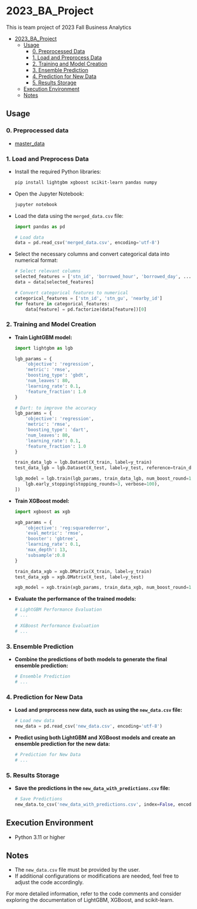 # 2023_BA_Project

This is team project of 2023 Fall Business Analytics

- [2023_BA_Project](#2023_ba_project)
  - [Usage](#usage)
    - [0. Preprocessed Data](#0-preprocessed-data)
    - [1. Load and Preprocess Data](#1-load-and-preprocess-data)
    - [2. Training and Model Creation](#2-training-and-model-creation)
    - [3. Ensemble Prediction](#3-ensemble-prediction)
    - [4. Prediction for New Data](#4-prediction-for-new-data)
    - [5. Results Storage](#5-results-storage)
  - [Execution Environment](#execution-environment)
  - [Notes](#notes)

## Usage

### 0. Preprocessed data

- [master_data](https://github.com/cyl0424/BA_Preprocessing)

### 1. Load and Preprocess Data

- Install the required Python libraries:

  ```bash
  pip install lightgbm xgboost scikit-learn pandas numpy
  ```

- Open the Jupyter Notebook:

  ```bash
  jupyter notebook
  ```

- Load the data using the `merged_data.csv` file:

  ```python
  import pandas as pd

  # Load data
  data = pd.read_csv('merged_data.csv', encoding='utf-8')
  ```

- Select the necessary columns and convert categorical data into numerical format:

  ```python
  # Select relevant columns
  selected_features = ['stn_id', 'borrowed_hour', 'borrowed_day', ...]
  data = data[selected_features]

  # Convert categorical features to numerical
  categorical_features = ['stn_id', 'stn_gu', 'nearby_id']
  for feature in categorical_features:
      data[feature] = pd.factorize(data[feature])[0]
  ```

### 2. Training and Model Creation

- **Train LightGBM model:**

  ```python
  import lightgbm as lgb

  lgb_params = {
      'objective': 'regression',
      'metric': 'rmse',
      'boosting_type': 'gbdt',
      'num_leaves': 80,
      'learning_rate': 0.1,
      'feature_fraction': 1.0
  }

  # Dart: to improve the accuracy
  lgb_params = {
      'objective': 'regression',
      'metric': 'rmse',
      'boosting_type': 'dart',
      'num_leaves': 80,
      'learning_rate': 0.1,
      'feature_fraction': 1.0
  }

  train_data_lgb = lgb.Dataset(X_train, label=y_train)
  test_data_lgb = lgb.Dataset(X_test, label=y_test, reference=train_data_lgb)

  lgb_model = lgb.train(lgb_params, train_data_lgb, num_boost_round=100000, valid_sets=[test_data_lgb, train_data_lgb], callbacks=[
      lgb.early_stopping(stopping_rounds=3, verbose=100),
  ])
  ```

- **Train XGBoost model:**

  ```python
  import xgboost as xgb

  xgb_params = {
      'objective': 'reg:squarederror',
      'eval_metric': 'rmse',
      'booster': 'gbtree',
      'learning_rate': 0.1,
      'max_depth': 13,
      'subsample':0.8
  }

  train_data_xgb = xgb.DMatrix(X_train, label=y_train)
  test_data_xgb = xgb.DMatrix(X_test, label=y_test)

  xgb_model = xgb.train(xgb_params, train_data_xgb, num_boost_round=100000, evals=[(test_data_xgb, 'eval')], early_stopping_rounds=3, verbose_eval=100)
  ```

- **Evaluate the performance of the trained models:**

  ```python
  # LightGBM Performance Evaluation
  # ...

  # XGBoost Performance Evaluation
  # ...
  ```

### 3. Ensemble Prediction

- **Combine the predictions of both models to generate the final ensemble prediction:**

  ```python
  # Ensemble Prediction
  # ...
  ```

### 4. Prediction for New Data

- **Load and preprocess new data, such as using the `new_data.csv` file:**

  ```python
  # Load new data
  new_data = pd.read_csv('new_data.csv', encoding='utf-8')
  ```

- **Predict using both LightGBM and XGBoost models and create an ensemble prediction for the new data:**

  ```python
  # Prediction for New Data
  # ...
  ```

### 5. Results Storage

- **Save the predictions in the `new_data_with_predictions.csv` file:**

  ```python
  # Save Predictions
  new_data.to_csv('new_data_with_predictions.csv', index=False, encoding='utf-8')
  ```

## Execution Environment

- Python 3.11 or higher

## Notes

- The `new_data.csv` file must be provided by the user.
- If additional configurations or modifications are needed, feel free to adjust the code accordingly.

For more detailed information, refer to the code comments and consider exploring the documentation of LightGBM, XGBoost, and scikit-learn.
